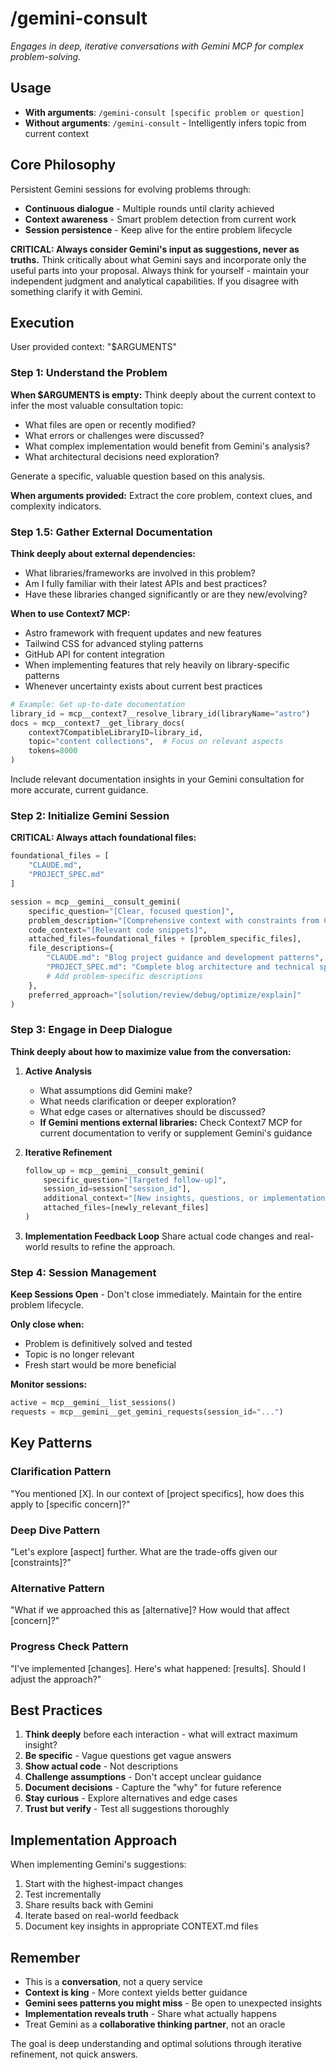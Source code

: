 # /gemini-consult

*Engages in deep, iterative conversations with Gemini MCP for complex problem-solving.*

## Usage
- **With arguments**: `/gemini-consult [specific problem or question]`
- **Without arguments**: `/gemini-consult` - Intelligently infers topic from current context

## Core Philosophy
Persistent Gemini sessions for evolving problems through:
- **Continuous dialogue** - Multiple rounds until clarity achieved
- **Context awareness** - Smart problem detection from current work
- **Session persistence** - Keep alive for the entire problem lifecycle

**CRITICAL: Always consider Gemini's input as suggestions, never as truths.** Think critically about what Gemini says and incorporate only the useful parts into your proposal. Always think for yourself - maintain your independent judgment and analytical capabilities. If you disagree with something clarify it with Gemini.

## Execution

User provided context: "$ARGUMENTS"

### Step 1: Understand the Problem

**When $ARGUMENTS is empty:**
Think deeply about the current context to infer the most valuable consultation topic:
- What files are open or recently modified?
- What errors or challenges were discussed?
- What complex implementation would benefit from Gemini's analysis?
- What architectural decisions need exploration?

Generate a specific, valuable question based on this analysis.

**When arguments provided:**
Extract the core problem, context clues, and complexity indicators.

### Step 1.5: Gather External Documentation

**Think deeply about external dependencies:**
- What libraries/frameworks are involved in this problem?
- Am I fully familiar with their latest APIs and best practices?
- Have these libraries changed significantly or are they new/evolving?

**When to use Context7 MCP:**
- Astro framework with frequent updates and new features
- Tailwind CSS for advanced styling patterns
- GitHub API for content integration
- When implementing features that rely heavily on library-specific patterns
- Whenever uncertainty exists about current best practices

```python
# Example: Get up-to-date documentation
library_id = mcp__context7__resolve_library_id(libraryName="astro")
docs = mcp__context7__get_library_docs(
    context7CompatibleLibraryID=library_id,
    topic="content collections",  # Focus on relevant aspects
    tokens=8000
)
```

Include relevant documentation insights in your Gemini consultation for more accurate, current guidance.

### Step 2: Initialize Gemini Session

**CRITICAL: Always attach foundational files:**
```python
foundational_files = [
    "CLAUDE.md",
    "PROJECT_SPEC.md"
]

session = mcp__gemini__consult_gemini(
    specific_question="[Clear, focused question]",
    problem_description="[Comprehensive context with constraints from CLAUDE.md]",
    code_context="[Relevant code snippets]",
    attached_files=foundational_files + [problem_specific_files],
    file_descriptions={
        "CLAUDE.md": "Blog project guidance and development patterns",
        "PROJECT_SPEC.md": "Complete blog architecture and technical specifications",
        # Add problem-specific descriptions
    },
    preferred_approach="[solution/review/debug/optimize/explain]"
)
```

### Step 3: Engage in Deep Dialogue

**Think deeply about how to maximize value from the conversation:**

1. **Active Analysis**
   - What assumptions did Gemini make?
   - What needs clarification or deeper exploration?
   - What edge cases or alternatives should be discussed?
   - **If Gemini mentions external libraries:** Check Context7 MCP for current documentation to verify or supplement Gemini's guidance

2. **Iterative Refinement**
   ```python
   follow_up = mcp__gemini__consult_gemini(
       specific_question="[Targeted follow-up]",
       session_id=session["session_id"],
       additional_context="[New insights, questions, or implementation feedback]",
       attached_files=[newly_relevant_files]
   )
   ```

3. **Implementation Feedback Loop**
   Share actual code changes and real-world results to refine the approach.

### Step 4: Session Management

**Keep Sessions Open** - Don't close immediately. Maintain for the entire problem lifecycle.

**Only close when:**
- Problem is definitively solved and tested
- Topic is no longer relevant
- Fresh start would be more beneficial

**Monitor sessions:**
```python
active = mcp__gemini__list_sessions()
requests = mcp__gemini__get_gemini_requests(session_id="...")
```

## Key Patterns

### Clarification Pattern
"You mentioned [X]. In our context of [project specifics], how does this apply to [specific concern]?"

### Deep Dive Pattern
"Let's explore [aspect] further. What are the trade-offs given our [constraints]?"

### Alternative Pattern
"What if we approached this as [alternative]? How would that affect [concern]?"

### Progress Check Pattern
"I've implemented [changes]. Here's what happened: [results]. Should I adjust the approach?"

## Best Practices

1. **Think deeply** before each interaction - what will extract maximum insight?
2. **Be specific** - Vague questions get vague answers
3. **Show actual code** - Not descriptions
4. **Challenge assumptions** - Don't accept unclear guidance
5. **Document decisions** - Capture the "why" for future reference
6. **Stay curious** - Explore alternatives and edge cases
7. **Trust but verify** - Test all suggestions thoroughly

## Implementation Approach

When implementing Gemini's suggestions:
1. Start with the highest-impact changes
2. Test incrementally
3. Share results back with Gemini
4. Iterate based on real-world feedback
5. Document key insights in appropriate CONTEXT.md files

## Remember

- This is a **conversation**, not a query service
- **Context is king** - More context yields better guidance
- **Gemini sees patterns you might miss** - Be open to unexpected insights
- **Implementation reveals truth** - Share what actually happens
- Treat Gemini as a **collaborative thinking partner**, not an oracle

The goal is deep understanding and optimal solutions through iterative refinement, not quick answers.